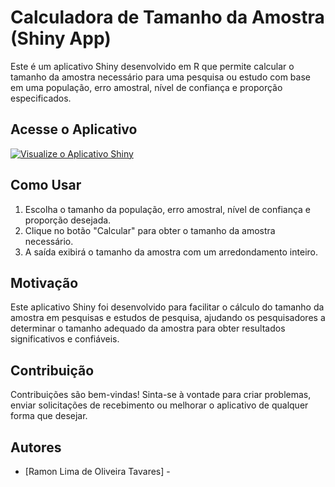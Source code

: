 # Calculadora de Tamanho da Amostra (Shiny App)

Este é um aplicativo Shiny desenvolvido em R que permite calcular o tamanho da amostra necessário para uma pesquisa ou estudo com base em uma população, erro amostral, nível de confiança e proporção especificados.

## Acesse o Aplicativo
[![Visualize o Aplicativo Shiny](https://img.shields.io/badge/Visualizar%20o%20Aplicativo%20Shiny-Clique%20Aqui-blue)](https://vy20g3-ramon0tavares.shinyapps.io/CalculadoraAmostral/)
## Como Usar

1. Escolha o tamanho da população, erro amostral, nível de confiança e proporção desejada.
2. Clique no botão "Calcular" para obter o tamanho da amostra necessário.
3. A saída exibirá o tamanho da amostra com um arredondamento inteiro.

## Motivação

Este aplicativo Shiny foi desenvolvido para facilitar o cálculo do tamanho da amostra em pesquisas e estudos de pesquisa, ajudando os pesquisadores a determinar o tamanho adequado da amostra para obter resultados significativos e confiáveis.

## Contribuição

Contribuições são bem-vindas! Sinta-se à vontade para criar problemas, enviar solicitações de recebimento ou melhorar o aplicativo de qualquer forma que desejar.

## Autores

- [Ramon Lima de Oliveira Tavares] - 

